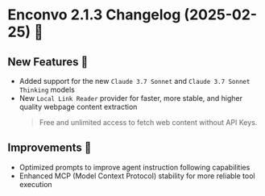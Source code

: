 # Enconvo 2.1.3 Changelog (2025-02-25) 🚀

## New Features 🎉

- Added support for the new `Claude 3.7 Sonnet` and `Claude 3.7 Sonnet Thinking` models
- New `Local Link Reader` provider for faster, more stable, and higher quality webpage content extraction
  > Free and unlimited access to fetch web content without API Keys.

## Improvements 🔧

- Optimized prompts to improve agent instruction following capabilities
- Enhanced MCP (Model Context Protocol) stability for more reliable tool execution

